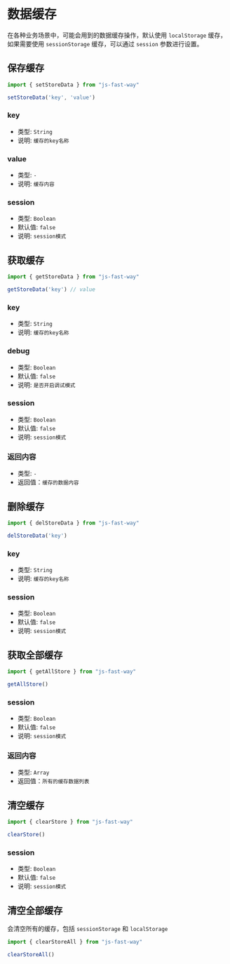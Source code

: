 # 数据缓存

在各种业务场景中，可能会用到的数据缓存操作，默认使用 `localStorage` 缓存，如果需要使用 `sessionStorage` 缓存，可以通过 `session` 参数进行设置。

## 保存缓存

```javascript
import { setStoreData } from "js-fast-way"

setStoreData('key', 'value')
```

### key <Badge type="warning" text="必传参数" />

- 类型: `String`
- 说明: `缓存的key名称`

### value <Badge type="warning" text="必传参数" />

- 类型: `-`
- 说明: `缓存内容`

### session <Badge type="tip" text="非必传" />

- 类型: `Boolean`
- 默认值: `false`
- 说明: `session模式`


## 获取缓存

```javascript
import { getStoreData } from "js-fast-way"

getStoreData('key') // value
```

### key <Badge type="warning" text="必传参数" />

- 类型: `String`
- 说明: `缓存的key名称`

### debug <Badge type="tip" text="非必传" />

- 类型: `Boolean`
- 默认值: `false`
- 说明: `是否开启调试模式`

### session <Badge type="tip" text="非必传" />

- 类型: `Boolean`
- 默认值: `false`
- 说明: `session模式`

### 返回内容

- 类型: `-`
- 返回值：`缓存的数据内容`


## 删除缓存

```javascript
import { delStoreData } from "js-fast-way"

delStoreData('key')
```

### key <Badge type="warning" text="必传参数" />

- 类型: `String`
- 说明: `缓存的key名称`

### session <Badge type="tip" text="非必传" />

- 类型: `Boolean`
- 默认值: `false`
- 说明: `session模式`



## 获取全部缓存

```javascript
import { getAllStore } from "js-fast-way"

getAllStore()
```

### session <Badge type="tip" text="非必传" />

- 类型: `Boolean`
- 默认值: `false`
- 说明: `session模式`

### 返回内容

- 类型: `Array`
- 返回值：`所有的缓存数据列表`


## 清空缓存

```javascript
import { clearStore } from "js-fast-way"

clearStore()
```

### session <Badge type="tip" text="非必传" />

- 类型: `Boolean`
- 默认值: `false`
- 说明: `session模式`


## 清空全部缓存

会清空所有的缓存，包括 `sessionStorage` 和 `localStorage`

```javascript
import { clearStoreAll } from "js-fast-way"

clearStoreAll()
```
